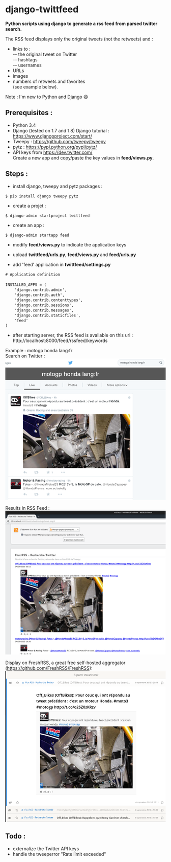 # django-twittfeed
**Python scripts using django to generate a rss feed from parsed twitter search.**  
  
The RSS feed displays only the original tweets (not the retweets) and :
- links to :  
-- the original tweet on Twitter  
-- hashtags  
-- usernames  
- URLs 
- images
- numbers of retweets and favorites  
(see example below).  

Note : I'm new to Python and Django :smile:  
  
  
## **Prerequisites :**
- Python 3.4
- Django (tested on 1.7 and 1.8)
Django tutorial : https://www.djangoproject.com/start/
- Tweepy : https://github.com/tweepy/tweepy
- pytz : https://pypi.python.org/pypi/pytz/
- API keys from https://dev.twitter.com/  
Create a new app and copy/paste the key values in **feed/views.py**.

## **Steps :**
- install django, tweepy and pytz packages :
```
$ pip install django tweepy pytz
```

- create a projet :
```
$ django-admin startproject twittfeed
```

- create an app :
```
$ django-admin startapp feed
```

- modify **feed/views.py** to indicate the application keys

- upload **twittfeed/urls.py**, **feed/views.py** and **feed/urls.py**

- add 'feed' application in **twittfeed/settings.py**  
```
# Application definition

INSTALLED_APPS = (
    'django.contrib.admin',
    'django.contrib.auth',
    'django.contrib.contenttypes',
    'django.contrib.sessions',
    'django.contrib.messages',
    'django.contrib.staticfiles',
    'feed'
)
```

- after starting server, the RSS feed is available on this url :  
http://localhost:8000/feed/rssfeed/keywords

Example : motogp honda lang:fr   
Search on Twitter :  
![Twitter search](https://raw.githubusercontent.com/SamR1/django-twittfeed/master/images/twitter.png)  

Results in RSS Feed :  
![RSS Feed](https://raw.githubusercontent.com/SamR1/django-twittfeed/master/images/RSSFeed.png)  
  
Display on FreshRSS, a great free self-hosted aggregator (https://github.com/FreshRSS/FreshRSS):    
![FreshRSS](https://raw.githubusercontent.com/SamR1/django-twittfeed/master/images/FreshRSS.png)  
  

## **Todo :**
- externalize the Twitter API keys
- handle the tweeperror "Rate limit exceeded"
